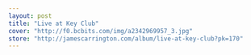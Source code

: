 ```yaml
---
layout: post
title: "Live at Key Club"
cover: "http://f0.bcbits.com/img/a2342969957_3.jpg"
store: "http://jamescarrington.com/album/live-at-key-club?pk=170"
---
```

